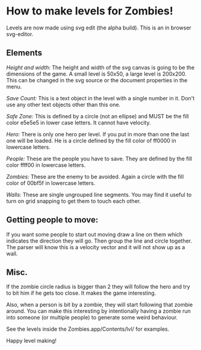 # How to make levels for Zombies!

Levels are now made using svg edit (the alpha build).  This is
an in browser svg-editor.

## Elements

*Height and width:*  The height and width of the svg canvas is
going to be the dimensions of the game.  A small level is 50x50,
a large level is 200x200.  This can be changed in the svg source
or the document properties in the menu.

*Save Count:* This is a text object in the level with a single
number in it.  Don't use any other text objects other than this
one.

*Safe Zone:*  This is defined by a circle (not an ellipse) and
MUST be the fill color e5e5e5 in lower case letters.  It cannot
have velocity.

*Hero:* There is only one hero per level.  If you put in more than
one the last one will be loaded.  He is a circle defined by the
fill color of ff0000 in lowercase letters.

*People:*  These are the people you have to save.  They are
defined by the fill color ffff00 in lowercase letters.

*Zombies:*  These are the enemy to be avoided.  Again a circle
with the fill color of 00bf5f in lowercase letters.

*Walls:*  These are single ungrouped line segments.  You may find
it useful to turn on grid snapping to get them to touch each
other.

## Getting people to move:

If you want some people to start out moving draw a line on them
which indicates the direction they will go.  Then group the line
and circle together.  The parser will know this is a velocity
vector and it will not show up as a wall. 

## Misc.

If the zombie circle radius is bigger than 2 they will follow
the hero and try to bit him if he gets too close.  It makes the
game interesting.

Also, when a person is bit by a zombie, they will start
following that zombie around.  You can make this interesting by
intentionally having a zombie run into someone (or multiple
people) to generate some weird behaviour.

See the levels inside the Zombies.app/Contents/lvl/ for
examples.

Happy level making!
